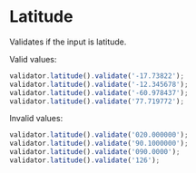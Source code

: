 # Latitude

Validates if the input is latitude.

Valid values:

```js
validator.latitude().validate('-17.73822');
validator.latitude().validate('-12.345678');
validator.latitude().validate('-60.978437');
validator.latitude().validate('77.719772');
```

Invalid values:

```js
validator.latitude().validate('020.000000');
validator.latitude().validate('90.1000000');
validator.latitude().validate('090.0000');
validator.latitude().validate('126');
```
